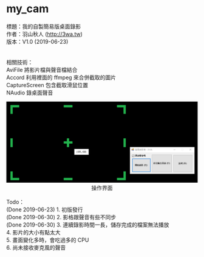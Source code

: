 # my_cam
標題：我的自製簡易版桌面錄影<br>
作者：羽山秋人 (http://3wa.tw)<br>
版本：V1.0 (2019-06-23)<br>
<br>
<br>
相關技術：<br>
AviFile 將影片檔與聲音檔結合<br>
Accord 利用裡面的 ffmpeg 來合併截取的圖片<br>
CaptureScreen 包含截取滑鼠位置<br>
NAudio 錄桌面聲音<br>
<center>
  <img src="screenshot/screenshot1.png">
  <br>
  操作界面
</center>
<br>
Todo：<br>
  (Done 2019-06-23) 1. 初版發行<br>
  (Done 2019-06-30) 2. 影格跟聲音有些不同步<br>
  (Done 2019-06-30) 3. 連續錄影時間一長，儲存完成的檔案無法播放<br>
  4. 影片的大小有點太大<br>
  5. 畫面變化多時，會吃過多的 CPU<br>
  6. 尚未接收麥克風的聲音<br>

